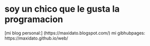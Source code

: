 <h1>soy un chico que le gusta la programacion</h1>
[mi blog personal:] (https://maxidato.blogspot.com/)
mi gibhubpages: https://maxidato.github.io/web/
